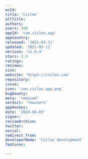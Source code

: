 ```yaml
---
wsId: 
title: 'Ciclex'
altTitle: 
authors: 
users: 500
appId: 'com.ciclex.app'
appCountry: 
released: '2021-03-11'
updated: '2021-05-11'
version: 'v1.0.4'
stars: 3.9
ratings: 
reviews: 
size: 
website: 'https://ciclex.com'
repository: 
issue: 
icon: 'com.ciclex.app.png'
bugbounty: 
meta: 'removed'
verdict: 'fewusers'
appHashes: 
date: '2024-04-03'
signer: 
reviewArchive: 
twitter: 
social: 
redirect_from: 
developerName: 'Ciclex development'
features: 

---
```


